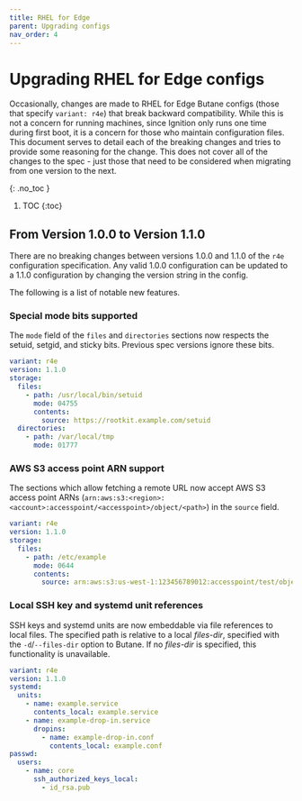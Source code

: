 ```yaml
---
title: RHEL for Edge
parent: Upgrading configs
nav_order: 4
---
```


# Upgrading RHEL for Edge configs

Occasionally, changes are made to RHEL for Edge Butane configs (those that specify `variant: r4e`) that break backward compatibility. While this is not a concern for running machines, since Ignition only runs one time during first boot, it is a concern for those who maintain configuration files. This document serves to detail each of the breaking changes and tries to provide some reasoning for the change. This does not cover all of the changes to the spec - just those that need to be considered when migrating from one version to the next.

{: .no_toc }

1. TOC
{:toc}

## From Version 1.0.0 to Version 1.1.0

There are no breaking changes between versions 1.0.0 and 1.1.0 of the `r4e` configuration specification. Any valid 1.0.0 configuration can be updated to a 1.1.0 configuration by changing the version string in the config.

The following is a list of notable new features.

### Special mode bits supported

The `mode` field of the `files` and `directories` sections now respects the setuid, setgid, and sticky bits. Previous spec versions ignore these bits.

<!-- butane-config -->
```yaml
variant: r4e
version: 1.1.0
storage:
  files:
    - path: /usr/local/bin/setuid
      mode: 04755
      contents:
        source: https://rootkit.example.com/setuid
  directories:
    - path: /var/local/tmp
      mode: 01777
```

### AWS S3 access point ARN support

The sections which allow fetching a remote URL now accept AWS S3 access point ARNs (`arn:aws:s3:<region>:<account>:accesspoint/<accesspoint>/object/<path>`) in the `source` field.

<!-- butane-config -->
```yaml
variant: r4e
version: 1.1.0
storage:
  files:
    - path: /etc/example
      mode: 0644
      contents:
        source: arn:aws:s3:us-west-1:123456789012:accesspoint/test/object/some/path
```

### Local SSH key and systemd unit references

SSH keys and systemd units are now embeddable via file references to local files. The specified path is relative to a local _files-dir_, specified with the `-d`/`--files-dir` option to Butane. If no _files-dir_ is specified, this functionality is unavailable.

<!-- butane-config -->
```yaml
variant: r4e
version: 1.1.0
systemd:
  units:
    - name: example.service
      contents_local: example.service
    - name: example-drop-in.service
      dropins:
        - name: example-drop-in.conf
          contents_local: example.conf
passwd:
  users:
    - name: core
      ssh_authorized_keys_local:
        - id_rsa.pub
```
